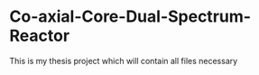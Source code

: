 # Co-axial-Core-Dual-Spectrum-Reactor

This is my thesis project which will contain all files necessary
